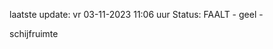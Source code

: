 laatste update: 
vr 03-11-2023 11:06   uur 
Status: FAALT - geel - 
<div class="service Y">schijfruimte</div>